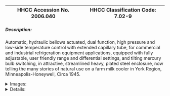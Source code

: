 | **HHCC Accession No. 2006.040** |**HHCC Classification Code:  7.02-9**|
| ----------- | ----------- |
##### Description:
Automatic, hydraulic bellows actuated, dual function, high pressure and low-side temperature control with extended capillary tube, for commercial and industrial refrigeration equipment applications, equipped with fully adjustable, user friendly range and differential settings, and tilting mercury bulb switching, in attractive, streamlined heavy, plated steel enclosure, now telling the many stories of natural use on a farm milk cooler in York Region, Minneapolis-Honeywell, Circa 1945.


<details>
	<summary>Images:</summary>
<div class="gallery gallery-wrapper--full" contenteditable="false" data-is-empty="false" data-translation="Add images" data-columns="6">
<figure class="gallery__item"><a href="#DOMAIN_NAME#gallery/7.02-9.jpg" data-size="2153x1632"><img src="#DOMAIN_NAME#gallery/7.02-9-thumbnail.jpg" alt=""></a></figure>
<figure class="gallery__item"><a href="#DOMAIN_NAME#gallery/7.02-9a.jpg" data-size="1940x1559"><img src="#DOMAIN_NAME#gallery/7.02-9a-thumbnail.jpg" alt=""></a></figure>
</div>
</details>


<details>
	<summary>Details:</summary>

##### Group:
7.02 Refrigerating and Air Conditioning Pressure and Temperature Controls - Commercial

##### Make:
Minneapolis-Honeywell

##### Manufacturer:
Minneapolis-Honeywell Regulator Co. Minneapolis, Min,

##### Model:
Type L413-1

##### Serial No.:
CS number 373-293

##### Size:
7 x 3 x 7 in h, plus capillary line

##### Weight:
3 lbs.

##### Circa:
1945

##### Rating:
Exhibit, education, and research quality, illustrating the engineering and construction idiom of the mid 20th century, multiple functions and applications - by arguably the leading manufacturer of electric and pneumatic control devices of the period.

##### Patent Date/Number:
Eight US patents listed 1598874 to 1827072 [1926 to 1931]
Canadian Patent 255926 [1925]

##### Provenance:
From York County (York Region) Ontario, once a rich agricultural hinterlands, attracting early settlement in the last years of the 18th century. Located on the north slopes of the Oak Ridges Moraine, within 20 miles of Toronto, the County would also attract early ex-urban development, to be come a wealthy market place for the emerging household and consumer technologies of the early and mid 20th century. 

This particular control was used on a farm milk cooler installation in York County [York Region] north of Toronto, through the 1940's and into the 50's. Its unique patina tells many stories of farm life and practice in the storage and processing of milk on a typical Ontario farm of the period 

It was discovered in the 1950's in the used stock of T. H. Oliver, Refrigeration and Electric Sales and Service, Aurora, Ontario, an early worker in the field of agricultural, industrial and consumer technology. 

The control carries a hand written tag in Howard Olivers hand, 'Erratic Operation'

##### Type and Design:
Hydraulic bellows actuated
Tilting mercury bulb switching 
Widely adjustable range and differential settings
Dual hydraulic bellows for pressure and temperature sensing

##### Construction:


##### Material:


##### Special Features:
Attractive, simple elegant styling with plated steel, bright enclosure, long radius streamlined corners and decorated nameplate cover in green.
A mercury bulb controller, with precision mechanism, it includes calibrated scales for cut-out and differential field adjustment and out-board replaceable and interchangeable bellows. 
With miniature, built-in pendulum to help ensure plumb mounting needed for the precise operation of the mercury bulb at designated control point.
Once beautifully engineered, it is enclosed in stream lined, formed steel, bright plated enclosure with, full front, access cover: but now stained and spotted with white paint telling the stories of many years of use on Ontario farm near Aurora, on a typical, early, mechanically refrigerated, water bath milk cooler

##### Accessories:


##### Capacities:


##### Performance Characteristics:
Temp +10 to + 50 deg. F
Pres. 150 to 180 psi

##### Operation:


##### Control and Regulation:


##### Targeted Market Segment:


##### Consumer Acceptance:


##### Merchandising:


##### Market Price:


##### Technological Significance:
Representative of leading practice in the engineering of sophisticated state of the art, dual function, automated refrigerant high pressure cut-out and low-side temperature controllers of the mid 20th century. 
Built on a platform that was readily adaptable to a wide range of functions and applications it represented a significant advance in the field, enabling an ever widening range of functionality, and equipment manufacture's needs. [See also ID # 163, 7.02-8]
New also for the period was the attention given by leading control manufacturers to product support. The L series, in its many variations, is well documented in company catalogues and in field instruction sheets, variously dated through the latter 1940's and 50's.
The control was made in a number of versions for industrial, as well as commercial refrigeration applications, including farm milk coolers, refrigerated display cases, walk-in coolers and freezer cabinets.

##### Industrial Significance:
The Minneapolis-Honeywell L control series represented well the mid-century control technology of the times, enabling the development of a vast range of new refrigeration applications by the Canadian refrigeration industry.

##### Socio-economic Significance:


##### Socio-cultural Significance:
The Canadian public, for their part, would be aware of an explosion of new refrigerated facilities, many of them in the form of self-served display cases to be seen in food stores, butcher- shops and bakeries across the country. 
What had been enabled by a new generation of controllers, in concert with a new generation of refrigeration machinery [condensing units], innovative, evaporator engineering employing high efficiency designs in aluminium, as well as by new expansion valve technology [See HHCC Series 3.02 Artifacts ] was period of phenomenal growth in the Canadian refrigeration industry. 
It was a period that would see an irreversible change the eating and food preparation, storage, merchandizing, as well as food shopping habits of all Canadians.

##### Donor:
G. Leslie Oliver, The T. H. Oliver HVACR Collection

##### HHCC Storage Location:


##### Tracking:


##### Bibliographic References:
Honeywell 'Catalog' of Automatic Controls, Number 59, Toronto Ontario, undated [likely 1959], P88-89

##### Notes:


##### Related Reports:

</details>
